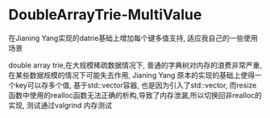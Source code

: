 # DoubleArrayTrie-MultiValue

在Jianing Yang实现的datrie基础上增加每个键多值支持, 适应我自己的一些使用场景

double array trie,在大规模稀疏数据情况下, 普通的字典树对内存的浪费非常严重, 在某些数据规模的情况下可能失去作用,
Jianing Yang 原本的实现的基础上使得一个key可以存多个值, 基于std::vector容器, 也是因为引入了std::vector, 而resize
函数中使用的realloc函数无法正确的析构,导致了内存泄漏,所以切换回非realloc的实现, 测试通过valgrind 内存测试


